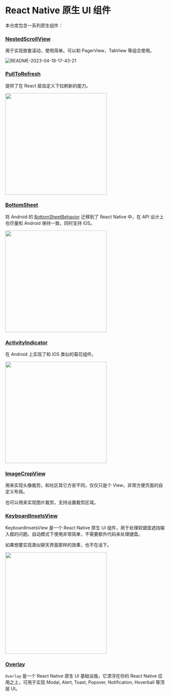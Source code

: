 # React Native 原生 UI 组件

本仓库包含一系列原生组件：

### [NestedScrollView](./packages/nested-scroll/README.md)

用于实现嵌套滚动，使用简单。可以和 PagerView，TabView 等组合使用。

![README-2023-04-18-17-43-21](https://todoit.oss-cn-shanghai.aliyuncs.com/assets/README-2023-04-18-17-43-21.svg)

### [PullToRefresh](./packages/pull-to-refresh/README.md)

提供了在 React 层自定义下拉刷新的能力。

<img src="https://todoit.oss-cn-shanghai.aliyuncs.com/assets/troika-2023-04-27-14-37-09.gif" width="320">

### [BottomSheet](./packages/bottom-sheet/README.md)

将 Android 的 [BottomSheetBehavior](https://developer.android.com/reference/com/google/android/material/bottomsheet/BottomSheetBehavior) 迁移到了 React Native 中，在 API 设计上也尽量和 Android 保持一致，同时支持 iOS。

<img src="https://todoit.oss-cn-shanghai.aliyuncs.com/assets/troika-2023-04-27-14-48-40.gif" width="320">

### [ActivityIndicator](./packages/activity-indicator/README.md)

在 Android 上实现了和 iOS 类似的菊花组件。

<img src="https://todoit.oss-cn-shanghai.aliyuncs.com/assets/README-2023-05-26-16-46-28.png" width="320">

### [ImageCropView](./packages/image-crop/README.md)

用来实现头像裁剪，和社区其它方安不同，仅仅只是个 View，非常方便页面的自定义布局。

也可以用来实现图片裁剪，支持设置裁剪区域。

### [KeyboardInsetsView](./packages/keyboard-insets/README.md)

KeyboardInsetsView 是一个 React Native 原生 UI 组件，用于处理软键盘遮挡输入框的问题。自动模式下使用非常简单，不需要额外代码来处理键盘。

如果想要实现类似聊天界面那样的效果，也不在话下。

<img src="https://todoit.oss-cn-shanghai.aliyuncs.com/assets/README-2023-02-18-21-36-20.gif" width="320">

### [Overlay](./packages/overlay/README.md)

`Overlay` 是一个 React Native 原生 UI 基础设施，它漂浮在你的 React Native 应用之上，可用于实现 Modal, Alert, Toast, Popover, Notification, Hoverball 等顶层 UI。
